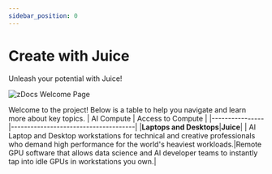 ```yaml
---
sidebar_position: 0
---
```


# Create with Juice

Unleash your potential with Juice!

![zDocs Welcome Page](/img/zDocs_welcome.png)

Welcome to the project! Below is a table to help you navigate and learn more about key topics.
| AI Compute         | Access to Compute        |
|----------------|--------------------------------------|
|**Laptops and Desktops**|**Juice**|
| AI Laptop and Desktop workstations for technical and creative professionals who demand high performance for the world's heaviest workloads.|Remote GPU software that allows data science and Al developer teams to instantly tap into idle GPUs in workstations you own.|
